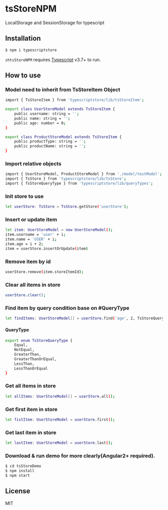 # tsStoreNPM
LocalStorage and SessionStorage for typescript

## Installation
```sh
$ npm i typescriptstore
```
```shtsStoreNPM``` requires [Typescript](https://www.typescriptlang.org/) v3.7+ to run.

## How to use

### Model need to inherit from TsStoreItem Object
```sh
import { TsStoreItem } from 'typescriptstore/lib/tsStoreItem';

export class UserStoreModel extends TsStoreItem {
    public username: string = '';
    public name: string = '';
    public age: number = 0;
}

export class ProductStoreModel extends TsStoreItem {
    public productType: string = '';
    public productName: string = '';
}
```
### Import relative objects
```sh
import { UserStoreModel, ProductStoreModel } from './model/testModel';
import { TsStore } from 'typescriptstore/lib/tsStore';
import { TsStoreQueryType } from 'typescriptstore/lib/queryTypes';
```
### Init store to use
```sh
let userStore: TsStore = TsStore.getStore('userStore');
```
### Insert or update item
```sh
let item: UserStoreModel = new UserStoreModel();
item.username = 'user' + i;
item.name = 'USER' + i;
item.age = i + 2;
item = userStore.insertOrUpdate(item)
```
### Remove item by id
```sh
userStore.remove(item.storeItemId);
```
### Clear all items in store
```sh
userStore.clear();
```
### Find item by query condition base on #QueryType
```sh
let findItems: UserStoreModel[] = userStore.find('age', 2, TsStoreQueryType.Equal);
```
#### QueryType
```sh
export enum TsStoreQueryType {
    Equal,
    NotEqual,
    GreaterThan,
    GreaterThanOrEqual,
    LessThan,
    LessThanOrEqual
}
```
### Get all items in store
```sh
let allItems: UserStoreModel[] = userStore.all();
```
### Get first item in store
```sh
let fistItem: UserStoreModel = userStore.first();
```
### Get last item in store
```sh
let lastItem: UserStoreModel = userStore.last();
```
### Download & run demo for more clearly(Angular2+ required).
```sh
$ cd tsStoreDemo
$ npm install
$ npm start
```

License
----
MIT



